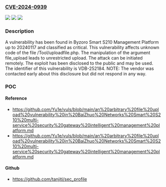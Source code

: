 ### [CVE-2024-0939](https://cve.mitre.org/cgi-bin/cvename.cgi?name=CVE-2024-0939)
![](https://img.shields.io/static/v1?label=Product&message=Smart%20S210%20Management%20Platform&color=blue)
![](https://img.shields.io/static/v1?label=Version&message=%3D%2020240117%20&color=brighgreen)
![](https://img.shields.io/static/v1?label=Vulnerability&message=CWE-434%20Unrestricted%20Upload&color=brighgreen)

### Description

A vulnerability has been found in Byzoro Smart S210 Management Platform up to 20240117 and classified as critical. This vulnerability affects unknown code of the file /Tool/uploadfile.php. The manipulation of the argument file_upload leads to unrestricted upload. The attack can be initiated remotely. The exploit has been disclosed to the public and may be used. The identifier of this vulnerability is VDB-252184. NOTE: The vendor was contacted early about this disclosure but did not respond in any way.

### POC

#### Reference
- https://github.com/Yu1e/vuls/blob/main/an%20arbitrary%20file%20upload%20vulnerability%20in%20BaiZhuo%20Networks%20Smart%20S210%20multi-service%20security%20gateway%20intelligent%20management%20platform.md
- https://github.com/Yu1e/vuls/blob/main/an%20arbitrary%20file%20upload%20vulnerability%20in%20BaiZhuo%20Networks%20Smart%20S210%20multi-service%20security%20gateway%20intelligent%20management%20platform.md

#### Github
- https://github.com/tanjiti/sec_profile

